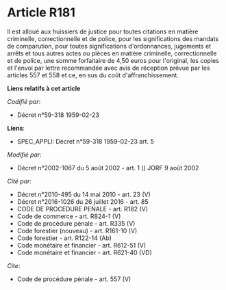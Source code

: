 # Article R181

Il est alloué aux huissiers de justice pour toutes citations en matière criminelle, correctionnelle et de police, pour les
significations des mandats de comparution, pour toutes significations d'ordonnances, jugements et arrêts et tous autres actes
ou pièces en matière criminelle, correctionnelle et de police, une somme forfaitaire de 4,50 euros pour l'original, les
copies et l'envoi par lettre recommandée avec avis de réception prévue par les articles 557 et 558 et ce, en sus du coût
d'affranchissement.

**Liens relatifs à cet article**

_Codifié par_:

  - Décret n°59-318 1959-02-23

**Liens**:

  - SPEC_APPLI: Décret n°59-318 1959-02-23 art. 5

_Modifié par_:

  - Décret n°2002-1067 du 5 août 2002 - art. 1 () JORF 9 août 2002

_Cité par_:

  - Décret n°2010-495 du 14 mai 2010 - art. 23 (V)
  - Décret n°2016-1026 du 26 juillet 2016 - art. 85
  - CODE DE PROCEDURE PENALE - art. R182 (V)
  - Code de commerce - art. R824-1 (V)
  - Code de procédure pénale - art. R335 (V)
  - Code forestier (nouveau) - art. R161-10 (V)
  - Code forestier - art. R122-14 (Ab)
  - Code monétaire et financier - art. R612-51 (V)
  - Code monétaire et financier - art. R621-40 (VD)

_Cite_:

  - Code de procédure pénale - art. 557 (V)

